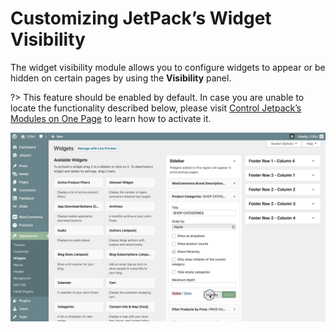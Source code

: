 # Customizing JetPack’s Widget Visibility

The widget visibility module allows you to configure widgets to appear or be hidden on certain pages by using the **Visibility** panel.

?> This feature should be enabled by default. In case you are unable to locate the functionality described below, please visit [Control Jetpack’s Modules on One Page](https://jetpack.com/support/control-jetpacks-modules-on-one-page/) to learn how to activate it.

![JetPack Widget Visibility Panel](img/jetPack-widget-visibility-panel.jpg)

